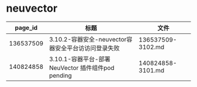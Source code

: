 # neuvector

| page_id | 标题 | 文件 |
|---|---|---|
| 136537509 | 3.10.2-容器安全-neuvector容器安全平台访访问登录失败 | 136537509-3102.md |
| 140824858 | 3.10.1-容器平台-部署NeuVector 插件组件pod pending | 140824858-3101.md |
